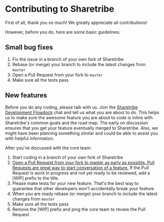 # Contributing to Sharetribe

First of all, thank you so much! We greatly appreciate all contributions!

However, before you do, here are some basic guidelines:

## Small bug fixes

1. Fix the issue in a branch of your own fork of Sharetribe
2. Rebase (or merge) your branch to include the latest changes from `master`
3. Open a Pull Request from your fork to `master`
4. Make sure all the tests pass

## New features

Before you do any coding, please talk with us. Join the [Sharetribe Development Flowdock](https://www.flowdock.com/invitations/4f606b0784e5758bfdb25c30515df47cff28f7d5-main) chat and tell us what you are about to do. This helps us to make sure the awesome feature you are about to code is inline with Sharetribe's common goals and the road map. The early on discussion ensures that you get your feature eventually merged to Sharetribe. Also, we might have been planning something similar and could be able to assist you with helpful information.

After you've discussed with the core team:

1. Start coding in a branch of your own fork of Sharetribe
2. [Open a Pull Request from your fork to master as early as possible. Pull Requests are great way to start conversation of a feature.](https://github.com/blog/1124-how-we-use-pull-requests-to-build-github) If the Pull Request is work in progress and not yet ready to be reviewed, add a \[WIP\] prefix to the title.
3. Please make tests for your new feature. That's the best way to guarantee that other developers won't accidentally break your feature.
4. When you are ready rebase (or merge) your branch to include the latest changes from `master`
5. Make sure all the tests pass
6. Remove the \[WIP\] prefix and ping the core team to review the Pull Request.

